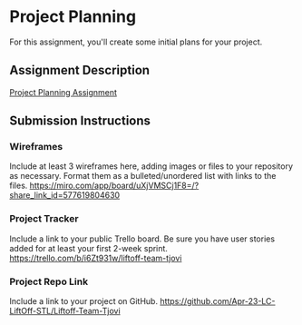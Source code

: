 # Project Planning
For this assignment, you'll create some initial plans for your project.

## Assignment Description
[Project Planning Assignment](https://education.launchcode.org/liftoff/modules/assignments/project-planning)

## Submission Instructions

### Wireframes

Include at least 3 wireframes here, adding images or files to your repository as necessary. Format them as a bulleted/unordered list with links to the files.
https://miro.com/app/board/uXjVMSCj1F8=/?share_link_id=577619804630
### Project Tracker

Include a link to your public Trello board. Be sure you have user stories added for at least your first 2-week sprint.
https://trello.com/b/i6Zt931w/liftoff-team-tjovi
### Project Repo Link

Include a link to your project on GitHub.
https://github.com/Apr-23-LC-LiftOff-STL/Liftoff-Team-Tjovi
